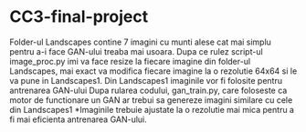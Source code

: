 # CC3-final-project
Folder-ul Landscapes contine 7 imagini cu munti alese cat mai simplu pentru a-i face GAN-ului treaba mai usoara. Dupa ce rulez script-ul image_proc.py imi va face resize la fiecare imagine din folder-ul Landscapes, mai exact va modifica fiecare imagine la o rezolutie 64x64 si le va pune in Landscapes1. Din Landscapes1 imaginile vor fi folosite pentru antrenarea GAN-ului Dupa rularea codului, gan_train.py, care foloseste ca motor de functionare un GAN ar trebui sa genereze imagini similare cu cele din Landscapes1 *Imaginile trebuie ajustate la o rezolutie mai mica pentru a fi mai eficienta antrenarea GAN-ului.
